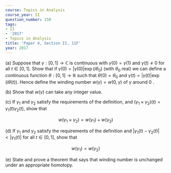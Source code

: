 ```yaml
---
course: Topics in Analysis
course_year: II
question_number: 150
tags:
- II
- '2017'
- Topics in Analysis
title: 'Paper 4, Section II, 11F'
year: 2017
---
```




(a) Suppose that $\gamma:[0,1] \rightarrow \mathbb{C}$ is continuous with $\gamma(0)=\gamma(1)$ and $\gamma(t) \neq 0$ for all $t \in[0,1]$. Show that if $\gamma(0)=|\gamma(0)| \exp \left(i \theta_{0}\right)$ (with $\theta_{0}$ real) we can define a continuous function $\theta:[0,1] \rightarrow \mathbb{R}$ such that $\theta(0)=\theta_{0}$ and $\gamma(t)=|\gamma(t)| \exp (i \theta(t))$. Hence define the winding number $w(\gamma)=w(0, \gamma)$ of $\gamma$ around 0 .

(b) Show that $w(\gamma)$ can take any integer value.

(c) If $\gamma_{1}$ and $\gamma_{2}$ satisfy the requirements of the definition, and $\left(\gamma_{1} \times \gamma_{2}\right)(t)=\gamma_{1}(t) \gamma_{2}(t)$, show that

$$w\left(\gamma_{1} \times \gamma_{2}\right)=w\left(\gamma_{1}\right)+w\left(\gamma_{2}\right)$$

(d) If $\gamma_{1}$ and $\gamma_{2}$ satisfy the requirements of the definition and $\left|\gamma_{1}(t)-\gamma_{2}(t)\right|<\left|\gamma_{1}(t)\right|$ for all $t \in[0,1]$, show that

$$w\left(\gamma_{1}\right)=w\left(\gamma_{2}\right)$$

(e) State and prove a theorem that says that winding number is unchanged under an appropriate homotopy.